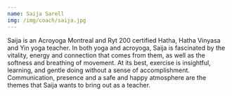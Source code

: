 ```yaml
---
name: Saija Sarell
img: /img/coach/saija.jpg
---
```

Saija is an Acroyoga Montreal and Ryt 200 certified Hatha, Hatha Vinyasa and Yin yoga teacher. 
In both yoga and acroyoga, Saija is fascinated by the vitality, energy and connection that comes from 
them, as well as the softness and breathing of movement. At its best, exercise is insightful, learning, 
and gentle doing without a sense of accomplishment. Communication, presence and a safe and happy 
atmosphere are the themes that Saija wants to bring out as a teacher.